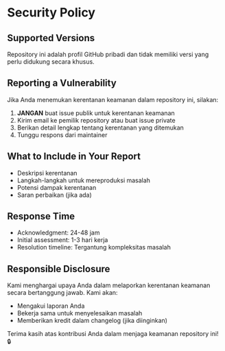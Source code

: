 # Security Policy

## Supported Versions

Repository ini adalah profil GitHub pribadi dan tidak memiliki versi yang perlu didukung secara khusus.

## Reporting a Vulnerability

Jika Anda menemukan kerentanan keamanan dalam repository ini, silakan:

1. **JANGAN** buat issue publik untuk kerentanan keamanan
2. Kirim email ke pemilik repository atau buat issue private
3. Berikan detail lengkap tentang kerentanan yang ditemukan
4. Tunggu respons dari maintainer

## What to Include in Your Report

- Deskripsi kerentanan
- Langkah-langkah untuk mereproduksi masalah
- Potensi dampak kerentanan
- Saran perbaikan (jika ada)

## Response Time

- Acknowledgment: 24-48 jam
- Initial assessment: 1-3 hari kerja
- Resolution timeline: Tergantung kompleksitas masalah

## Responsible Disclosure

Kami menghargai upaya Anda dalam melaporkan kerentanan keamanan secara bertanggung jawab. Kami akan:

- Mengakui laporan Anda
- Bekerja sama untuk menyelesaikan masalah
- Memberikan kredit dalam changelog (jika diinginkan)

Terima kasih atas kontribusi Anda dalam menjaga keamanan repository ini! 🔒 